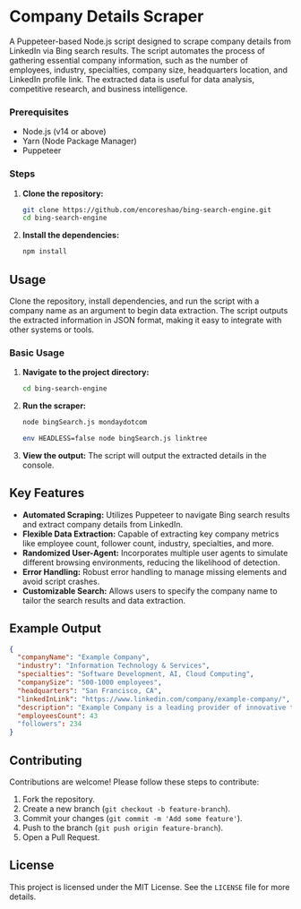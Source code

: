 # **Company Details Scraper**

A Puppeteer-based Node.js script designed to scrape company details from LinkedIn via Bing search results. The script automates the process of gathering essential company information, such as the number of employees, industry, specialties, company size, headquarters location, and LinkedIn profile link. The extracted data is useful for data analysis, competitive research, and business intelligence.

### **Prerequisites**

- Node.js (v14 or above)
- Yarn (Node Package Manager)
- Puppeteer

### **Steps**

1. **Clone the repository:**

   ```bash
   git clone https://github.com/encoreshao/bing-search-engine.git
   cd bing-search-engine
   ```

2. **Install the dependencies:**

   ```bash
   npm install
   ```

## **Usage**

Clone the repository, install dependencies, and run the script with a company name as an argument to begin data extraction. The script outputs the extracted information in JSON format, making it easy to integrate with other systems or tools.

### **Basic Usage**

1. **Navigate to the project directory:**

   ```bash
   cd bing-search-engine
   ```

2. **Run the scraper:**

   ```bash
   node bingSearch.js mondaydotcom

   env HEADLESS=false node bingSearch.js linktree
   ```

3. **View the output:**
   The script will output the extracted details in the console.

## **Key Features**

- **Automated Scraping:** Utilizes Puppeteer to navigate Bing search results and extract company details from LinkedIn.
- **Flexible Data Extraction:** Capable of extracting key company metrics like employee count, follower count, industry, specialties, and more.
- **Randomized User-Agent:** Incorporates multiple user agents to simulate different browsing environments, reducing the likelihood of detection.
- **Error Handling:** Robust error handling to manage missing elements and avoid script crashes.
- **Customizable Search:** Allows users to specify the company name to tailor the search results and data extraction.

## **Example Output**

```json
{
  "companyName": "Example Company",
  "industry": "Information Technology & Services",
  "specialties": "Software Development, AI, Cloud Computing",
  "companySize": "500-1000 employees",
  "headquarters": "San Francisco, CA",
  "linkedInLink": "https://www.linkedin.com/company/example-company/",
  "description": "Example Company is a leading provider of innovative technology solutions...",
  "employeesCount": 43
  "followers": 234
}
```

## **Contributing**

Contributions are welcome! Please follow these steps to contribute:

1. Fork the repository.
2. Create a new branch (`git checkout -b feature-branch`).
3. Commit your changes (`git commit -m 'Add some feature'`).
4. Push to the branch (`git push origin feature-branch`).
5. Open a Pull Request.

## **License**

This project is licensed under the MIT License. See the `LICENSE` file for more details.
